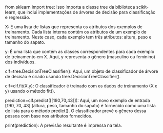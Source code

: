 from sklearn import tree: Isso importa a classe tree da biblioteca scikit-learn, que inclui implementações de árvores de decisão para classificação e regressão.

X: É uma lista de listas que representa os atributos dos exemplos de treinamento. Cada lista interna contém os atributos de um exemplo de treinamento. Neste caso, cada exemplo tem três atributos: altura, peso e tamanho do sapato.

y: É uma lista que contém as classes correspondentes para cada exemplo de treinamento em X. Aqui, y representa o gênero (masculino ou feminino) dos indivíduos.

clf=tree.DecisionTreeClassifier(): Aqui, um objeto de classificador de árvore de decisão é criado usando tree.DecisionTreeClassifier().

clf=clf.fit(X,y): O classificador é treinado com os dados de treinamento (X e y) usando o método fit().

prediction=clf.predict([[190,70,43]]): Aqui, um novo exemplo de entrada [190, 70, 43] (altura, peso, tamanho do sapato) é fornecido como uma lista de lista para o método predict(). O classificador prevê o gênero dessa pessoa com base nos atributos fornecidos.

print(prediction): A previsão resultante é impressa na tela.
